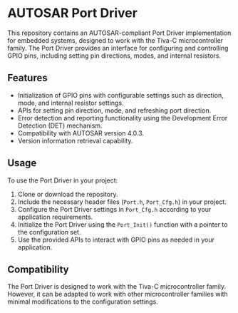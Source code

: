 # AUTOSAR Port Driver

This repository contains an AUTOSAR-compliant Port Driver implementation for embedded systems, designed to work with the Tiva-C microcontroller family. The Port Driver provides an interface for configuring and controlling GPIO pins, including setting pin directions, modes, and internal resistors.

## Features

- Initialization of GPIO pins with configurable settings such as direction, mode, and internal resistor settings.
- APIs for setting pin direction, mode, and refreshing port direction.
- Error detection and reporting functionality using the Development Error Detection (DET) mechanism.
- Compatibility with AUTOSAR version 4.0.3.
- Version information retrieval capability.

## Usage

To use the Port Driver in your project:

1. Clone or download the repository.
2. Include the necessary header files (`Port.h`, `Port_Cfg.h`) in your project.
3. Configure the Port Driver settings in `Port_Cfg.h` according to your application requirements.
4. Initialize the Port Driver using the `Port_Init()` function with a pointer to the configuration set.
5. Use the provided APIs to interact with GPIO pins as needed in your application.

## Compatibility

The Port Driver is designed to work with the Tiva-C microcontroller family. However, it can be adapted to work with other microcontroller families with minimal modifications to the configuration settings.
